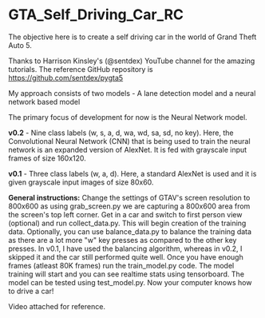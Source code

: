 # GTA_Self_Driving_Car_RC
The objective here is to create a self driving car in the world of Grand Theft Auto 5.

Thanks to Harrison Kinsley's (@sentdex) YouTube channel for the amazing tutorials. The reference GitHub repository is https://github.com/sentdex/pygta5

My approach consists of two models - A lane detection model and a neural network based model

The primary focus of development for now is the Neural Network model.

**v0.2** - Nine class labels (w, s, a, d, wa, wd, sa, sd, no key). Here, the Convolutional Neural Network (CNN) that is being used to train the neural network is an expanded version of AlexNet. It is fed with grayscale input frames of size 160x120.

**v0.1** - Three class labels (w, a, d). Here, a standard AlexNet is used and it is given grayscale input images of size 80x60.

**General instructions:** Change the settings of GTAV's screen resolution to 800x600 as using grab_screen.py we are capturing a 800x600 area from the screen's top left corner. Get in a car and switch to first person view (optional) and run collect_data.py. This will begin creation of the training data. Optionally, you can use balance_data.py to balance the training data as there are a lot more "w" key presses as compared to the other key presses. In v0.1, I have used the balancing algorithm, whereas in v0.2, I skipped it and the car still performed quite well. Once you have enough frames (atleast 80K frames) run the train_model.py code. The model training will start and you can see realtime stats using tensorboard. The model can be tested using test_model.py. Now your computer knows how to drive a car!

Video attached for reference.

